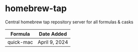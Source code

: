 # homebrew-tap

Central homebrew tap repository server for all formulas & casks

| Formula   | Date Added   |
| --------  | -------      |
| quick-mac | April 9, 2024 |
